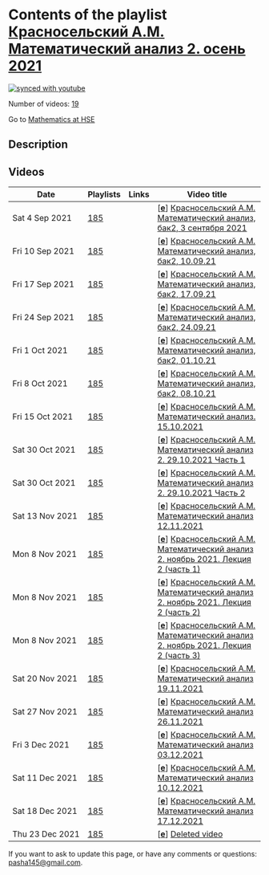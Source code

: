 # Contents of the playlist [Красносельский А.М. Математический анализ 2. осень 2021](https://www.youtube.com/playlist?list=PLq3E5oubNNoAfGdZ-jeXAfETptzDIfgYp)

[![synced with youtube](https://img.shields.io/github/last-commit/mathphysschool/mathphysschool.github.io/autoupdate1?label=synced%20with%20youtube)](https://github.com/mathphysschool/mathphysschool.github.io/commits/autoupdate1)

Number of videos: [19](#videos)

Go to [Mathematics at HSE](../README.md)

## Description



## Videos

|Date|Playlists|Links|Video title|
|---|---|---|---|
| Sat&nbsp;4&nbsp;Sep&nbsp;2021 | [185](../playlists/185 "Красносельский А.М. Математический анализ 2. осень 2021") |  | [[**e**](https://studio.youtube.com/video/0-gkfGZVFH4/edit "Edit")] [Красносельский А.М. Математический анализ, бак2, 3 сентября 2021](https://www.youtube.com/watch?v=0-gkfGZVFH4&list=PLq3E5oubNNoAfGdZ-jeXAfETptzDIfgYp) |
| Fri&nbsp;10&nbsp;Sep&nbsp;2021 | [185](../playlists/185 "Красносельский А.М. Математический анализ 2. осень 2021") |  | [[**e**](https://studio.youtube.com/video/xYSdEQrNhW8/edit "Edit")] [Красносельский А.М. Математический анализ, бак2, 10.09.21](https://www.youtube.com/watch?v=xYSdEQrNhW8&list=PLq3E5oubNNoAfGdZ-jeXAfETptzDIfgYp) |
| Fri&nbsp;17&nbsp;Sep&nbsp;2021 | [185](../playlists/185 "Красносельский А.М. Математический анализ 2. осень 2021") |  | [[**e**](https://studio.youtube.com/video/brbcuaoXZmQ/edit "Edit")] [Красносельский А.М. Математический анализ, бак2, 17.09.21](https://www.youtube.com/watch?v=brbcuaoXZmQ&list=PLq3E5oubNNoAfGdZ-jeXAfETptzDIfgYp) |
| Fri&nbsp;24&nbsp;Sep&nbsp;2021 | [185](../playlists/185 "Красносельский А.М. Математический анализ 2. осень 2021") |  | [[**e**](https://studio.youtube.com/video/jqEziI6L3-k/edit "Edit")] [Красносельский А.М. Математический анализ, бак2, 24.09.21](https://www.youtube.com/watch?v=jqEziI6L3-k&list=PLq3E5oubNNoAfGdZ-jeXAfETptzDIfgYp) |
| Fri&nbsp;1&nbsp;Oct&nbsp;2021 | [185](../playlists/185 "Красносельский А.М. Математический анализ 2. осень 2021") |  | [[**e**](https://studio.youtube.com/video/fD5aBXhwk_M/edit "Edit")] [Красносельский А.М. Математический анализ, бак2, 01.10.21](https://www.youtube.com/watch?v=fD5aBXhwk_M&list=PLq3E5oubNNoAfGdZ-jeXAfETptzDIfgYp) |
| Fri&nbsp;8&nbsp;Oct&nbsp;2021 | [185](../playlists/185 "Красносельский А.М. Математический анализ 2. осень 2021") |  | [[**e**](https://studio.youtube.com/video/DteP_sidw9U/edit "Edit")] [Красносельский А.М. Математический анализ, бак2, 08.10.21](https://www.youtube.com/watch?v=DteP_sidw9U&list=PLq3E5oubNNoAfGdZ-jeXAfETptzDIfgYp) |
| Fri&nbsp;15&nbsp;Oct&nbsp;2021 | [185](../playlists/185 "Красносельский А.М. Математический анализ 2. осень 2021") |  | [[**e**](https://studio.youtube.com/video/l01-bo51jYk/edit "Edit")] [Красносельский А.М. Математический анализ. 15.10.2021](https://www.youtube.com/watch?v=l01-bo51jYk&list=PLq3E5oubNNoAfGdZ-jeXAfETptzDIfgYp) |
| Sat&nbsp;30&nbsp;Oct&nbsp;2021 | [185](../playlists/185 "Красносельский А.М. Математический анализ 2. осень 2021") |  | [[**e**](https://studio.youtube.com/video/aCIM2zrGbOg/edit "Edit")] [Красносельский А.М. Математический анализ 2. 29.10.2021 Часть 1](https://www.youtube.com/watch?v=aCIM2zrGbOg&list=PLq3E5oubNNoAfGdZ-jeXAfETptzDIfgYp) |
| Sat&nbsp;30&nbsp;Oct&nbsp;2021 | [185](../playlists/185 "Красносельский А.М. Математический анализ 2. осень 2021") |  | [[**e**](https://studio.youtube.com/video/PFzI1hXNeiM/edit "Edit")] [Красносельский А.М. Математический анализ 2.  29.10.2021 Часть 2](https://www.youtube.com/watch?v=PFzI1hXNeiM&list=PLq3E5oubNNoAfGdZ-jeXAfETptzDIfgYp) |
| Sat&nbsp;13&nbsp;Nov&nbsp;2021 | [185](../playlists/185 "Красносельский А.М. Математический анализ 2. осень 2021") |  | [[**e**](https://studio.youtube.com/video/7DTlsP-3E3k/edit "Edit")] [Красносельский А.М. Математический анализ 12.11.2021](https://www.youtube.com/watch?v=7DTlsP-3E3k&list=PLq3E5oubNNoAfGdZ-jeXAfETptzDIfgYp) |
| Mon&nbsp;8&nbsp;Nov&nbsp;2021 | [185](../playlists/185 "Красносельский А.М. Математический анализ 2. осень 2021") |  | [[**e**](https://studio.youtube.com/video/XMNbBiJiYWc/edit "Edit")] [Красносельский А.М. Математический анализ 2. ноябрь  2021. Лекция 2 (часть 1)](https://www.youtube.com/watch?v=XMNbBiJiYWc&list=PLq3E5oubNNoAfGdZ-jeXAfETptzDIfgYp) |
| Mon&nbsp;8&nbsp;Nov&nbsp;2021 | [185](../playlists/185 "Красносельский А.М. Математический анализ 2. осень 2021") |  | [[**e**](https://studio.youtube.com/video/sNITl_YfjwY/edit "Edit")] [Красносельский А.М. Математический анализ 2. ноябрь 2021. Лекция 2 (часть 2)](https://www.youtube.com/watch?v=sNITl_YfjwY&list=PLq3E5oubNNoAfGdZ-jeXAfETptzDIfgYp) |
| Mon&nbsp;8&nbsp;Nov&nbsp;2021 | [185](../playlists/185 "Красносельский А.М. Математический анализ 2. осень 2021") |  | [[**e**](https://studio.youtube.com/video/1bg8ixUB7JQ/edit "Edit")] [Красносельский А.М. Математический анализ 2. ноябрь 2021. Лекция 2 (часть 3)](https://www.youtube.com/watch?v=1bg8ixUB7JQ&list=PLq3E5oubNNoAfGdZ-jeXAfETptzDIfgYp) |
| Sat&nbsp;20&nbsp;Nov&nbsp;2021 | [185](../playlists/185 "Красносельский А.М. Математический анализ 2. осень 2021") |  | [[**e**](https://studio.youtube.com/video/nfP4uoYR5i4/edit "Edit")] [Красносельский А.М. Математический анализ 19.11.2021](https://www.youtube.com/watch?v=nfP4uoYR5i4&list=PLq3E5oubNNoAfGdZ-jeXAfETptzDIfgYp) |
| Sat&nbsp;27&nbsp;Nov&nbsp;2021 | [185](../playlists/185 "Красносельский А.М. Математический анализ 2. осень 2021") |  | [[**e**](https://studio.youtube.com/video/gyG3Blup57w/edit "Edit")] [Красносельский А.М. Математический анализ 26.11.2021](https://www.youtube.com/watch?v=gyG3Blup57w&list=PLq3E5oubNNoAfGdZ-jeXAfETptzDIfgYp) |
| Fri&nbsp;3&nbsp;Dec&nbsp;2021 | [185](../playlists/185 "Красносельский А.М. Математический анализ 2. осень 2021") |  | [[**e**](https://studio.youtube.com/video/QUKYPbTMyKw/edit "Edit")] [Красносельский А.М. Математический анализ 03.12.2021](https://www.youtube.com/watch?v=QUKYPbTMyKw&list=PLq3E5oubNNoAfGdZ-jeXAfETptzDIfgYp) |
| Sat&nbsp;11&nbsp;Dec&nbsp;2021 | [185](../playlists/185 "Красносельский А.М. Математический анализ 2. осень 2021") |  | [[**e**](https://studio.youtube.com/video/DisCKllG9SY/edit "Edit")] [Красносельский А.М. Математический анализ 10.12.2021](https://www.youtube.com/watch?v=DisCKllG9SY&list=PLq3E5oubNNoAfGdZ-jeXAfETptzDIfgYp) |
| Sat&nbsp;18&nbsp;Dec&nbsp;2021 | [185](../playlists/185 "Красносельский А.М. Математический анализ 2. осень 2021") |  | [[**e**](https://studio.youtube.com/video/coeA_0rODDM/edit "Edit")] [Красносельский А.М. Математический анализ 17.12.2021](https://www.youtube.com/watch?v=coeA_0rODDM&list=PLq3E5oubNNoAfGdZ-jeXAfETptzDIfgYp) |
| Thu&nbsp;23&nbsp;Dec&nbsp;2021 | [185](../playlists/185 "Красносельский А.М. Математический анализ 2. осень 2021") |  | [[**e**](https://studio.youtube.com/video/Z1szA1lLsSk/edit "Edit")] [Deleted video](https://www.youtube.com/watch?v=Z1szA1lLsSk&list=PLq3E5oubNNoAfGdZ-jeXAfETptzDIfgYp "This video is unavailable.") |


 If you want to ask to update this page, or have any comments or questions: <pasha145@gmail.com>.